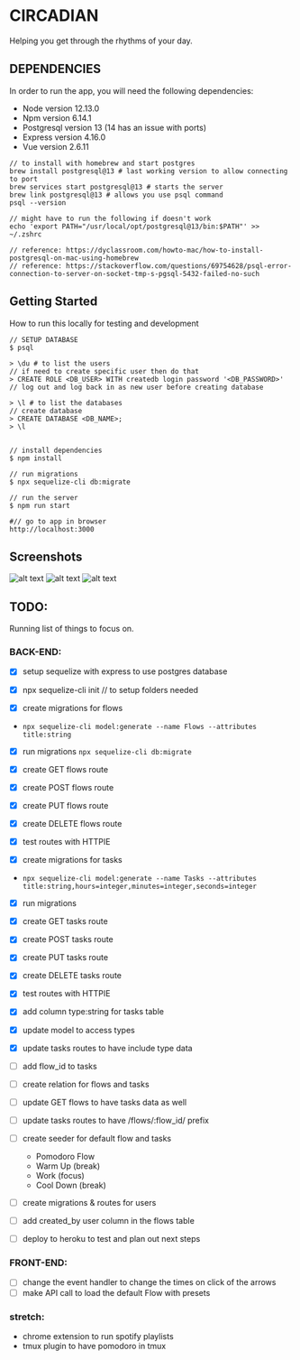 # CIRCADIAN

Helping you get through the rhythms of your day.

## DEPENDENCIES

In order to run the app,
you will need the following dependencies:

* Node version 12.13.0
* Npm version 6.14.1
* Postgresql version 13 (14 has an issue with ports)
* Express version 4.16.0
* Vue version 2.6.11

```
// to install with homebrew and start postgres
brew install postgresql@13 # last working version to allow connecting to port
brew services start postgresql@13 # starts the server
brew link postgresql@13 # allows you use psql command
psql --version

// might have to run the following if doesn't work
echo 'export PATH="/usr/local/opt/postgresql@13/bin:$PATH"' >> ~/.zshrc

// reference: https://dyclassroom.com/howto-mac/how-to-install-postgresql-on-mac-using-homebrew
// reference: https://stackoverflow.com/questions/69754628/psql-error-connection-to-server-on-socket-tmp-s-pgsql-5432-failed-no-such
```


## Getting Started

How to run this locally for testing and development

```
// SETUP DATABASE
$ psql

> \du # to list the users
// if need to create specific user then do that
> CREATE ROLE <DB_USER> WITH createdb login password '<DB_PASSWORD>'
// log out and log back in as new user before creating database

> \l # to list the databases
// create database
> CREATE DATABASE <DB_NAME>;
> \l


// install dependencies
$ npm install

// run migrations
$ npx sequelize-cli db:migrate

// run the server
$ npm run start

#// go to app in browser
http://localhost:3000
```


## Screenshots

![alt text](public/images/screenshots/circadian-timer.png "Timer")
![alt text](public/images/screenshots/circadian-settings-top.png "Settings Top")
![alt text](public/images/screenshots/circadian-settings-bottom.png "Settings Bottom")


## TODO:

Running list of things to focus on.

### BACK-END:

* [x] setup sequelize with express to use postgres database
* [x] npx sequelize-cli init // to setup folders needed

* [x] create migrations for flows
* `npx sequelize-cli model:generate --name Flows --attributes title:string` 
* [x] run migrations `npx sequelize-cli db:migrate`
* [x] create GET flows route
* [x] create POST flows route
* [x] create PUT flows route
* [x] create DELETE flows route
* [x] test routes with HTTPIE

* [x] create migrations for tasks
* `npx sequelize-cli model:generate --name Tasks --attributes title:string,hours=integer,minutes=integer,seconds=integer`
* [x] run migrations 
* [x] create GET tasks route
* [x] create POST tasks route
* [x] create PUT tasks route
* [x] create DELETE tasks route
* [x] test routes with HTTPIE

* [x] add column type:string for tasks table
* [x] update model to access types
* [x] update tasks routes to have include type data

* [ ] add flow_id to tasks
* [ ] create relation for flows and tasks

* [ ] update GET flows to have tasks data as well
* [ ] update tasks routes to have /flows/:flow_id/ prefix

* [ ] create seeder for default flow and tasks
  * Pomodoro Flow
  * Warm Up (break)
  * Work (focus)
  * Cool Down (break)

* [ ] create migrations & routes for users
* [ ] add created_by user column in the flows table
* [ ] deploy to heroku to test and plan out next steps

### FRONT-END:

* [ ] change the event handler to change the times on click of the arrows
* [ ] make API call to load the default Flow with presets

### stretch:

* chrome extension to run spotify playlists
* tmux plugin to have pomodoro in tmux

